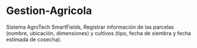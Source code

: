 # Gestion-Agricola
Sistema AgroTech SmartFields, Registrar información de las parcelas (nombre, ubicación, dimensiones) y cultivos (tipo, fecha de siembra y fecha estimada de cosecha).
